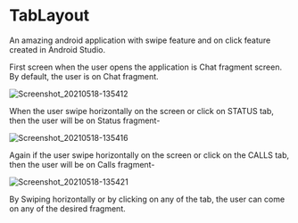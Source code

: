 # TabLayout
An amazing android application with swipe feature and on click feature created in Android Studio.

First screen when the user opens the application is Chat fragment screen. By default, the user is on Chat fragment.

![Screenshot_20210518-135412](https://user-images.githubusercontent.com/64889275/118618326-20c15d80-b7e1-11eb-8947-f715e9b3859e.png)


When the user swipe horizontally on the screen or click on STATUS tab, then the user will be on Status fragment-

![Screenshot_20210518-135416](https://user-images.githubusercontent.com/64889275/118618499-4f3f3880-b7e1-11eb-879e-78c2e5f6638c.png)


Again if the user swipe horizontally on the screen or click on the CALLS tab, then the user will be on Calls fragment-

![Screenshot_20210518-135421](https://user-images.githubusercontent.com/64889275/118618658-7a298c80-b7e1-11eb-90df-6a4d3c0cdcbd.png)


By Swiping horizontally or by clicking on any of the tab, the user can come on any of the desired fragment.
